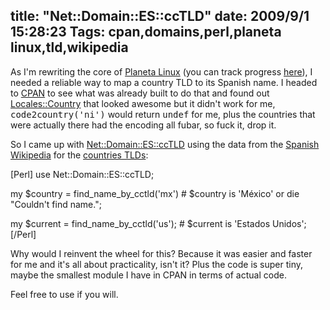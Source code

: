 title: "Net::Domain::ES::ccTLD"
date: 2009/9/1 15:28:23
Tags: cpan,domains,perl,planeta linux,tld,wikipedia
---
As I'm rewriting the core of <a href="http://planetalinux.org">Planeta Linux</a> (you can track progress <a href="http://github.com/axiombox/planetalinux">here</a>), I needed a reliable way to map a country TLD to its Spanish name. I headed to <a href="http://search.cpan.org/">CPAN</a> to see what was already built to do that and found out <a href="http://search.cpan.org/~dmuey/Locales-0.05/lib/Locales/Country.pm">Locales::Country</a> that looked awesome but it didn't work for me, <tt>code2country('ni')</tt> would return <tt>undef</tt> for me, plus the countries that were actually there had the encoding all fubar, so fuck it, drop it.

So I came up with <a href="http://search.cpan.org/dist/Net-Domain-ES-ccTLD/">Net::Domain::ES::ccTLD</a> using the data from the <a href="http://es.wikipedia.org/">Spanish Wikipedia</a> for the <a href="http://es.wikipedia.org/wiki/Dominio_de_nivel_superior_geogr%C3%A1fico">countries TLDs</a>:

[Perl]
use Net::Domain::ES::ccTLD;

my $country = find_name_by_cctld('mx')     # $country is 'México'
  or die "Couldn't find name.";

my $current = find_name_by_cctld('us');    # $current is 'Estados Unidos';
[/Perl]

Why would I reinvent the wheel for this? Because it was easier and faster for me and it's all about practicality, isn't it? Plus the code is super tiny, maybe the smallest module I have in CPAN in terms of actual code.

Feel free to use if you will.